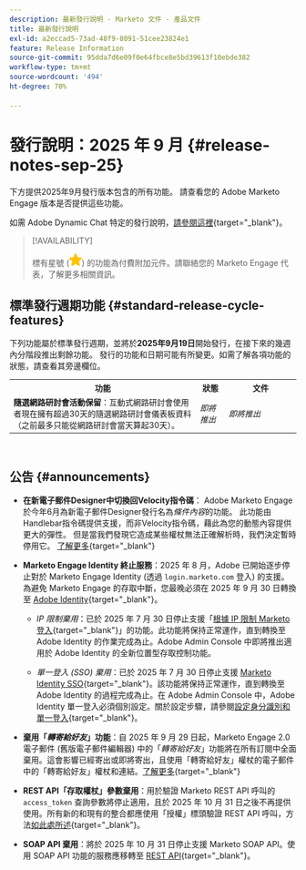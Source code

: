 ```yaml
---
description: 最新發行說明 - Marketo 文件 - 產品文件
title: 最新發行說明
exl-id: a2eccad5-73ad-48f9-8091-51cee23824e1
feature: Release Information
source-git-commit: 95dda7d6e09f0e64fbce8e5bd39613f10ebde382
workflow-type: tm+mt
source-wordcount: '494'
ht-degree: 70%

---
```


# 發行說明：2025 年 9 月 {#release-notes-sep-25}

下方提供2025年9月發行版本包含的所有功能。 請查看您的 Adobe Marketo Engage 版本是否提供這些功能。

如需 Adobe Dynamic Chat 特定的發行說明，[請參閱這裡](/help/marketo/release-notes/dynamic-chat.md){target="_blank"}。

>[!AVAILABILITY]
>
>標有星號 (![星號](assets/yellow-star.png)) 的功能為付費附加元件。請聯絡您的 Marketo Engage 代表，了解更多相關資訊。

## 標準發行週期功能 {#standard-release-cycle-features}

下列功能屬於標準發行週期，並將於&#x200B;**2025年9月19日**&#x200B;開始發行，在接下來的幾週內分階段推出剩餘功能。 發行的功能和日期可能有所變更。如需了解各項功能的狀態，請查看其旁邊欄位。

<table style="table-layout:auto">
 <tbody>
 <tr>
   <th style="width:65%">功能</th>
   <th style="width:10%">狀態</th>
   <th style="width:25%">文件</th>
  </tr>
  <tr>
   <td><strong>隨選網路研討會活動保留</strong>：互動式網路研討會使用者現在擁有超過30天的隨選網路研討會儀表板資料（之前最多只能從網路研討會當天算起30天）。</td>
   <td><i>即將推出</i></td>
   <td><i>即將推出</i></td>
  </tr>
  </tbody>
</table>
<br/>

## 公告 {#announcements}

* **在新電子郵件Designer中切換回Velocity指令碼**： Adobe Marketo Engage於今年6月為新電子郵件Designer發行名為&#x200B;_條件內容_&#x200B;的功能。 此功能由Handlebar指令碼提供支援，而非Velocity指令碼，藉此為您的動態內容提供更大的彈性。 但是當我們發現它造成某些權杖無法正確解析時，我們決定暫時停用它。 [了解更多](https://nation.marketo.com/t5/product-blogs/update-on-email-scripting-in-the-new-email-designer/ba-p/358179){target="_blank"}

* **Marketo Engage Identity 終止服務**：2025 年 8 月，Adobe 已開始逐步停止對於 Marketo Engage Identity (透過 `login.marketo.com` 登入) 的支援。為避免 Marketo Engage 的存取中斷，您最晚必須在 2025 年 9 月 30 日轉換至 [Adobe Identity](https://experienceleague.adobe.com/zh-hant/docs/marketo/using/product-docs/administration/marketo-with-adobe-identity/adobe-identity-management-overview){target="_blank"}。

   * _IP 限制棄用_：已於 2025 年 7 月 30 日停止支援「[根據 IP 限制 Marketo 登入](https://experienceleague.adobe.com/zh-hant/docs/marketo/using/product-docs/administration/settings/restrict-marketo-logins-based-on-ip){target="_blank"}」的功能。此功能將保持正常運作，直到轉換至 Adobe Identity 的作業完成為止。Adobe Admin Console 中即將推出適用於 Adobe Identity 的全新位置型存取控制功能。

   * _單一登入 (SSO) 棄用_：已於 2025 年 7 月 30 日停止支援 [Marketo Identity SSO](https://experienceleague.adobe.com/zh-hant/docs/marketo/using/product-docs/administration/additional-integrations/add-single-sign-on-to-a-portal){target="_blank"}。該功能將保持正常運作，直到轉換至 Adobe Identity 的過程完成為止。在 Adobe Admin Console 中，Adobe Identity 單一登入必須個別設定。關於設定步驟，請參閱[設定身分識別和單一登入](https://helpx.adobe.com/tw/enterprise/using/set-up-identity.html){target="_blank"}。

* **棄用「_轉寄給好友_」功能**：自 2025 年 9 月 29 日起，Marketo Engage 2.0 電子郵件 (舊版電子郵件編輯器) 中的「_轉寄給好友_」功能將在所有訂閱中全面棄用。這會影響已經寄出或即將寄出，且使用「轉寄給好友」權杖的電子郵件中的「轉寄給好友」權杖和連結。[了解更多](https://nation.marketo.com/t5/product-blogs/deprecation-of-forward-to-a-friend/ba-p/358045#M2889){target="_blank"}

* **REST API「存取權杖」參數棄用**：用於驗證 Marketo REST API 呼叫的 `access_token` 查詢參數將停止適用，且於 2025 年 10 月 31 日之後不再提供使用。所有新的和現有的整合都應使用「授權」標頭驗證 REST API 呼叫，方法[如此處所述](https://experienceleague.adobe.com/zh-hant/docs/marketo-developer/marketo/rest/authentication){target="_blank"}。

* **SOAP API 棄用**：將於 2025 年 10 月 31 日停止支援 Marketo SOAP API。使用 SOAP API 功能的服務應移轉至 [REST API](https://experienceleague.adobe.com/zh-hant/docs/marketo-developer/marketo/rest/rest-api){target="_blank"}。

